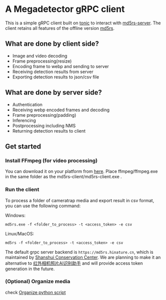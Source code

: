 # A Megadetector gRPC client

This is a simple gRPC client built on [tonic](https://github.com/hyperium/tonic) to interact with [md5rs-server](https://github.com/simulacraliasing/md5rs-server).
The client retains all features of the offline version [md5rs](https://github.com/simulacraliasing/md5rs).

## What are done by client side?

- Image and video decoding
- Frame preprocessing(resize)
- Encoding frame to webp and sending to server
- Receiving detection results from server
- Exporting detection results to json/csv file

## What are done by server side?

- Authentication
- Receiving webp encoded frames and decoding
- Frame preprocessing(padding)
- Inferencing
- Postprocessing including NMS
- Returning detection results to client

## Get started

### Install FFmpeg (for video processing)

You can download it on your platform from [here](https://ffmpeg.org/download.html). Place ffmpeg/ffmpeg.exe in the same folder as the md5rs-client/md5rs-client.exe .

### Run the client

To process a folder of cameratrap media and export result in csv format, you can use the following command:

Windows:

`md5rs.exe -f <folder_to_process> -t <access_token> -e csv`

Linux/MacOS:

`md5rs -f <folder_to_process> -t <access_token> -e csv`

The default grpc server backend is `https://md5rs.hinature.cn`, which is maintained by [Shanshui Conservation Center](http://www.shanshui.org). We are planning to make it an alternative to [红外相机照片AI识别助手]("https://cameratrap-ai.hinature.cn/home") and will provide access token generation in the future.

### (Optional) Organize media

check [Organize python script](https://github.com/simulacraliasing/md5rs?tab=readme-ov-file#organize-python-script)